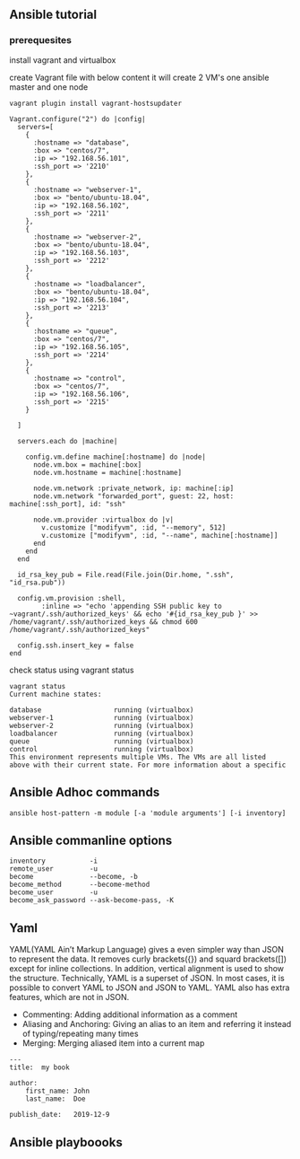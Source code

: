 ## Ansible tutorial
### prerequesites
install vagrant and virtualbox

create Vagrant file with below content it will create 2 VM's  one ansible master and one node
```
vagrant plugin install vagrant-hostsupdater
```

```
Vagrant.configure("2") do |config|
  servers=[
    {
      :hostname => "database",
      :box => "centos/7",
      :ip => "192.168.56.101",
      :ssh_port => '2210'
    },
    {
      :hostname => "webserver-1",
      :box => "bento/ubuntu-18.04",
      :ip => "192.168.56.102",
      :ssh_port => '2211'
    },
    {
      :hostname => "webserver-2",
      :box => "bento/ubuntu-18.04",
      :ip => "192.168.56.103",
      :ssh_port => '2212'
    },
    {
      :hostname => "loadbalancer",
      :box => "bento/ubuntu-18.04",
      :ip => "192.168.56.104",
      :ssh_port => '2213'
    },
    {
      :hostname => "queue",
      :box => "centos/7",
      :ip => "192.168.56.105",
      :ssh_port => '2214'
    },
    {
      :hostname => "control",
      :box => "centos/7",
      :ip => "192.168.56.106",
      :ssh_port => '2215'
    }

  ]

  servers.each do |machine|

    config.vm.define machine[:hostname] do |node|
      node.vm.box = machine[:box]
      node.vm.hostname = machine[:hostname]
    
      node.vm.network :private_network, ip: machine[:ip]
      node.vm.network "forwarded_port", guest: 22, host: machine[:ssh_port], id: "ssh"

      node.vm.provider :virtualbox do |v|
        v.customize ["modifyvm", :id, "--memory", 512]
        v.customize ["modifyvm", :id, "--name", machine[:hostname]]
      end
    end
  end

  id_rsa_key_pub = File.read(File.join(Dir.home, ".ssh", "id_rsa.pub"))

  config.vm.provision :shell,
        :inline => "echo 'appending SSH public key to ~vagrant/.ssh/authorized_keys' && echo '#{id_rsa_key_pub }' >> /home/vagrant/.ssh/authorized_keys && chmod 600 /home/vagrant/.ssh/authorized_keys"

  config.ssh.insert_key = false
end
```

check status using vagrant status 

```
vagrant status
Current machine states:

database                  running (virtualbox)
webserver-1               running (virtualbox)
webserver-2               running (virtualbox)
loadbalancer              running (virtualbox)
queue                     running (virtualbox)
control                   running (virtualbox)
This environment represents multiple VMs. The VMs are all listed
above with their current state. For more information about a specific
```

## Ansible Adhoc commands
```
ansible host-pattern -m module [-a 'module arguments'] [-i inventory]
```
## Ansible commanline options

```
inventory 			-i
remote_user			-u
become 				--become, -b
become_method		--become-method
become_user			-u
become_ask_password	--ask-become-pass, -K
```
## Yaml 
YAML(YAML Ain’t Markup Language) gives a even simpler way than JSON to represent the data. It removes curly brackets({}) and squard brackets([]) except for inline collections. In addition, vertical alignment is used to show the structure. Technically, YAML is a superset of JSON. In most cases, it is possible to convert YAML to JSON and JSON to YAML. YAML also has extra features, which are not in JSON.

* Commenting: Adding additional information as a comment
* Aliasing and Anchoring: Giving an alias to an item and referring it instead of typing/repeating many times
* Merging: Merging aliased item into a current map

```
---
title:	my book

author:
	first_name: John
	last_name:	Doe

publish_date:	2019-12-9

```



## Ansible playboooks
```

```

